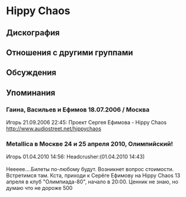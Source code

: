 # Hippy Chaos



## Дискография


## Отношения с другими группами


## Обсуждения


## Упоминания

### Гаина, Васильев и Ефимов 18.07.2006 / Москва

Игорь 21.09.2006 22:45:
Проект Сергея Ефимова - Hippy Chaos<BR><A HREF="http://www.audiostreet.net/hippychaos" TARGET="_blank">http://www.audiostreet.net/hippychaos</A>

### Metallica в Москве 24 и 25 апреля 2010, Олимпийский!

Игорь 01.04.2010 14:56:
Headcrusher:(01.04.2010 14:43)<BR><BR>Неееее....Билеты по-любому будут. Возникнет вопрос стоимости. Встретимся там. Кста, приходи к Серёге Ефимову на Hippy Chaos 13 апреля в клуб "Олимпиада-80", начало в 20:00. Ценник не знаю, но думаю что не дороже 500

